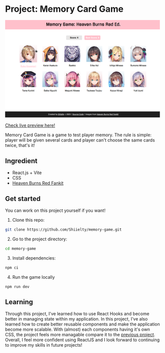 # Project: Memory Card Game

![Game screenshot](./public/Screenshot.png)

[Check live preview here!](https://shiielty.github.io/memory-game/)

Memory Card Game is a game to test player memory. The rule is simple: player will be given several cards and player can't choose the same cards twice, that's it!

## Ingredient

- React.js + Vite
- CSS
- [Heaven Burns Red Fankit](https://heaven-burns-red.com/fankit/)

## Get started

You can work on this project yourself if you want!

1. Clone this repo:

```bash
git clone https://github.com/Shiielty/memory-game.git
```

2. Go to the project directory:

```bash
cd memory-game
```

3. Install dependencies:

```bash
npm ci
```

4. Run the game locally

```bash
npm run dev
```

## Learning

Through this project, I've learned how to use React Hooks and become better in managing state within my application. In this project, I've also learned how to create better reusable components and make the application become more scalable. With (almost) each components having it's own CSS, the project feels more managable compare it to the [previous project](https://github.com/Shiielty/cv-project).  
Overall, I feel more confident using ReactJS and I look forward to continuing to improve my skills in future projects!

